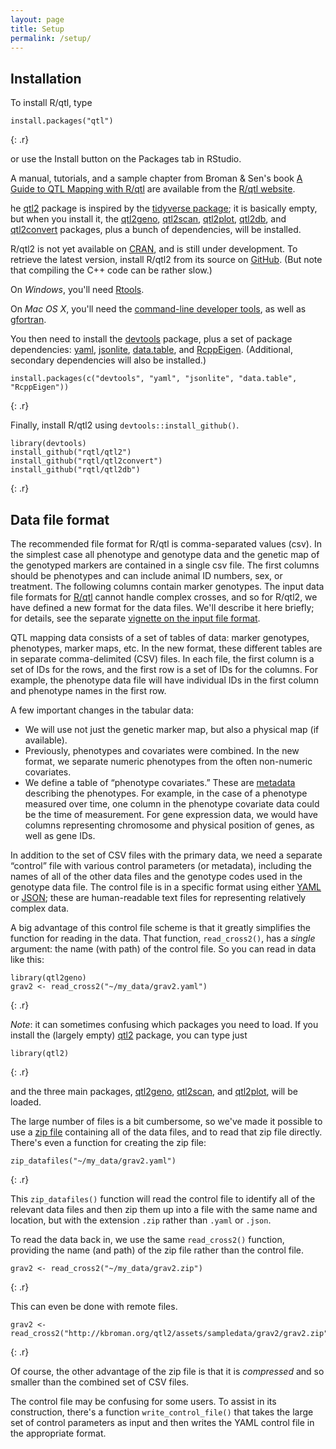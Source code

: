 ```yaml
---
layout: page
title: Setup
permalink: /setup/
---
```

## Installation

To install R/qtl, type

~~~
install.packages("qtl")
~~~
{: .r}

or use the Install button on the Packages tab in RStudio.

A manual, tutorials, and a sample chapter from Broman & Sen's book [A Guide to QTL Mapping with R/qtl](http://www.rqtl.org/book/) are available from the [R/qtl website](http://www.rqtl.org/).

he [qtl2](https://github.com/rqtl/qtl2) package is
inspired by the
[tidyverse package](https://cran.r-project.org/package=tidyverse);
it is basically empty, but when you install it, the
[qtl2geno](https://github.com/rqtl/qtl2geno),
[qtl2scan](https://github.com/rqtl/qtl2scan),
[qtl2plot](https://github.com/rqtl/qtl2plot),
[qtl2db](https://github.com/rqtl/qtl2db), and
[qtl2convert](https://github.com/rqtl/qtl2convert) packages, plus a
bunch of dependencies, will be installed.

R/qtl2 is not yet available on [CRAN](https://cran.r-project.org), and
is still under development. To retrieve the latest version, install R/qtl2 from its source on
[GitHub](https://github.com/rqtl). (But note that compiling the C++
code can be rather slow.)

On _Windows_, you'll need [Rtools](https://cran.r-project.org/bin/windows/Rtools/).

On _Mac OS X_, you'll need the
[command-line developer tools](https://mac-how-to.gadgethacks.com/how-to/install-command-line-developer-tools-without-xcode-0168115/),
as well as [gfortran](https://gcc.gnu.org/wiki/GFortranBinaries#MacOS).

You then need to install the
[devtools](https://github.com/hadley/devtools) package, plus a set of
package dependencies: [yaml](https://cran.r-project.org/package=yaml),
[jsonlite](https://cran.r-project.org/package=jsonlite),
[data.table](https://cran.r-project.org/package=data.table),
and [RcppEigen](https://github.com/RcppCore/RcppEigen).
(Additional, secondary dependencies will also be installed.)

~~~
install.packages(c("devtools", "yaml", "jsonlite", "data.table", "RcppEigen"))
~~~
{: .r}

Finally, install R/qtl2 using `devtools::install_github()`.

~~~
library(devtools)
install_github("rqtl/qtl2")
install_github("rqtl/qtl2convert")
install_github("rqtl/qtl2db")
~~~
{: .r}


## Data file format

The recommended file format for R/qtl is comma-separated values (csv).
In the simplest case all phenotype and genotype data and the genetic
map of the genotyped markers are contained in a single csv file. 
The first columns should be phenotypes and can include animal ID 
numbers, sex, or treatment. The following columns contain marker
genotypes. The input data file formats for [R/qtl](http://rqtl.org) cannot
handle complex crosses, and so for R/qtl2, we have defined a new
format for the data files. We'll describe it here briefly; for
details, see the separate
[vignette on the input file format](http://kbroman.org/qtl2/assets/vignettes/input_files.html).

QTL mapping data consists of a set of tables of data: marker
genotypes, phenotypes, marker maps, etc. In the new format, these
different tables are in separate comma-delimited (CSV) files. In each
file, the first column is a set of IDs for the rows, and the first row
is a set of IDs for the columns. For example, the phenotype data file
will have individual IDs in the first column and phenotype names in
the first row.

A few important changes in the tabular data:

- We will use not just the genetic marker map, but also a physical map
(if available).
- Previously, phenotypes and covariates were combined. In the new
format, we separate numeric phenotypes from the often
non-numeric covariates.
- We define a table of &ldquo;phenotype covariates.&rdquo; These are
[metadata](https://en.wikipedia.org/wiki/Metadata) describing the
phenotypes. For example, in the case of a phenotype measured over
time, one column in the phenotype covariate data could be the
time of measurement. For gene expression data, we would have columns
representing chromosome and physical position of genes, as well as
gene IDs.

In addition to the set of CSV files with the primary data, we need a
separate &ldquo;control&rdquo; file with various control parameters
(or metadata), including the names of all of the other data files and
the genotype codes used in the genotype data file. The control file is
in a specific format using either [YAML](http://www.yaml.org) or
[JSON](http://json.org); these are human-readable text files for
representing relatively complex data.

A big advantage of this control file scheme is that it greatly
simplifies the function for reading in the data. That function,
`read_cross2()`, has a _single_ argument: the name (with path) of the
control file. So you can read in data like this:

~~~
library(qtl2geno)
grav2 <- read_cross2("~/my_data/grav2.yaml")
~~~
{: .r}

_Note_: it can sometimes confusing which packages you need to load. If
you install the (largely empty) [qtl2](https://github.com/rqtl/qtl2)
package, you can type just

~~~
library(qtl2)
~~~
{: .r}

and the three main packages,
[qtl2geno](https://github.com/rqtl/qtl2geno),
[qtl2scan](https://github.com/rqtl/qtl2scan), and
[qtl2plot](https://github.com/rqtl/qtl2plot), will be loaded.

The large number of files is a bit cumbersome, so we've made it
possible to use a
[zip file](https://en.wikipedia.org/wiki/Zip_(file_format)) containing
all of the data files, and to read that zip file directly. There's even a
function for creating the zip file:

~~~
zip_datafiles("~/my_data/grav2.yaml")
~~~
{: .r}

This `zip_datafiles()` function will read the control file to identify
all of the relevant data files and then zip them up into a file with
the same name and location, but with the extension `.zip` rather than
`.yaml` or `.json`.

To read the data back in, we use the same `read_cross2()` function,
providing the name (and path) of the zip file rather than the control
file.

~~~
grav2 <- read_cross2("~/my_data/grav2.zip")
~~~
{: .r}

This can even be done with remote files.

~~~
grav2 <- read_cross2("http://kbroman.org/qtl2/assets/sampledata/grav2/grav2.zip")
~~~
{: .r}

Of course, the other advantage of the zip file is that it is
_compressed_ and so smaller than the combined set of CSV files.

The control file may be confusing for some users. To assist in its
construction, there's a function `write_control_file()` that takes the
large set of control parameters as input and then writes the YAML
control file in the appropriate format.


